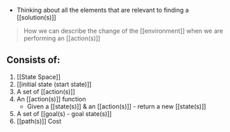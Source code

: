 - Thinking about all the elements that are relevant to finding a [[solution(s)]]
> How we can describe the change of the [[environment]] when we are performing an [[action(s)]]

## Consists of:
1. [[State Space]]
2. [[initial state (start state)]]
3. A set of [[action(s)]]
4. An [[action(s)]] function
	- Given a [[state(s)]] & an [[action(s)]] - return a new [[state(s)]]
5. A set of [[goal(s) - goal state(s)]]
6. [[path(s)]] Cost
